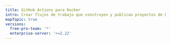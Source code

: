 ```yaml
---
title: GitHub Actions para Docker
intro: Crear flujos de trabajo que construyen y publican proyectos de Docker.
mapTopic: true
versions:
  free-pro-team: '*'
  enterprise-server: '>=2.22'
---
```


